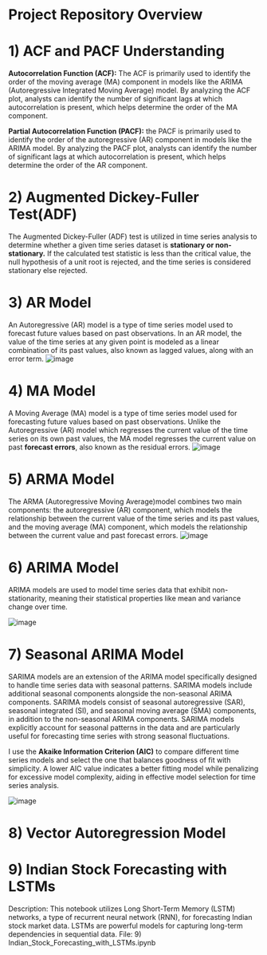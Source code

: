 # Project Repository Overview
# 1) ACF and PACF Understanding

**Autocorrelation Function (ACF):** The ACF is primarily used to identify the order of the moving average (MA) component in models like the ARIMA (Autoregressive Integrated Moving Average) model.
By analyzing the ACF plot, analysts can identify the number of significant lags at which autocorrelation is present, which helps determine the order of the MA component.

**Partial Autocorrelation Function (PACF):** the PACF is primarily used to identify the order of the autoregressive (AR) component in models like the ARIMA model.
By analyzing the PACF plot, analysts can identify the number of significant lags at which autocorrelation is present, which helps determine the order of the AR component.

# 2) Augmented Dickey-Fuller Test(ADF)

The Augmented Dickey-Fuller (ADF) test is utilized in time series analysis to determine whether a given time series dataset is **stationary or non-stationary.** 
If the calculated test statistic is less than the critical value, the null hypothesis of a unit root is rejected, and the time series is considered stationary else rejected.


# 3) AR Model

An Autoregressive (AR) model is a type of time series model used to forecast future values based on past observations. In an AR model, the value of the time series at any given point is modeled as a linear combination of its past values, also known as lagged values, along with an error term. 
![image](https://github.com/Deepakkori45/Time_Series_Forecasting/assets/111627339/0e72fc2b-b316-4061-bf0e-ee3a1e8e952e)

# 4) MA Model

A Moving Average (MA) model is a type of time series model used for forecasting future values based on past observations. Unlike the Autoregressive (AR) model which regresses the current value of the time series on its own past values, the MA model regresses the current value on past **forecast errors**, also known as the residual errors.
![image](https://github.com/Deepakkori45/Time_Series_Forecasting/assets/111627339/8eb58af6-3619-4c70-b9cc-f20e7145cefc)




# 5) ARMA Model

The ARMA (Autoregressive Moving Average)model combines two main components: the autoregressive (AR) component, which models the relationship between the current value of the time series and its past values, and the moving average (MA) component, which models the relationship between the current value and past forecast errors.
![image](https://github.com/Deepakkori45/Time_Series_Forecasting/assets/111627339/3e695877-c70c-4ddb-996e-9bbce9e42564)

 
# 6) ARIMA Model

ARIMA models are used to model time series data that exhibit non-stationarity, meaning their statistical properties like mean and variance change over time.

![image](https://github.com/Deepakkori45/Time_Series_Forecasting/assets/111627339/ccd2cbec-4c46-4ac0-ac9d-e71faabe48bd)



# 7) Seasonal ARIMA Model

SARIMA models are an extension of the ARIMA model specifically designed to handle time series data with seasonal patterns. SARIMA models include additional seasonal components alongside the non-seasonal ARIMA components. SARIMA models consist of seasonal autoregressive (SAR), seasonal integrated (SI), and seasonal moving average (SMA) components, in addition to the non-seasonal ARIMA components. SARIMA models explicitly account for seasonal patterns in the data and are particularly useful for forecasting time series with strong seasonal fluctuations.

I use the **Akaike Information Criterion (AIC)** to compare different time series models and select the one that balances goodness of fit with simplicity. A lower AIC value indicates a better fitting model while penalizing for excessive model complexity, aiding in effective model selection for time series analysis.

![image](https://github.com/Deepakkori45/Time_Series_Forecasting/assets/111627339/cefaf225-4ca4-4449-9846-4d37683fe922)


# 8) Vector Autoregression Model



# 9) Indian Stock Forecasting with LSTMs
Description: This notebook utilizes Long Short-Term Memory (LSTM) networks, a type of recurrent neural network (RNN), for forecasting Indian stock market data. LSTMs are powerful models for capturing long-term dependencies in sequential data.
File: 9) Indian_Stock_Forecasting_with_LSTMs.ipynb
